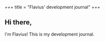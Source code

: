 +++
title = "Flavius' development journal"
+++

## Hi there,

I'm Flavius! This is my development journal.

